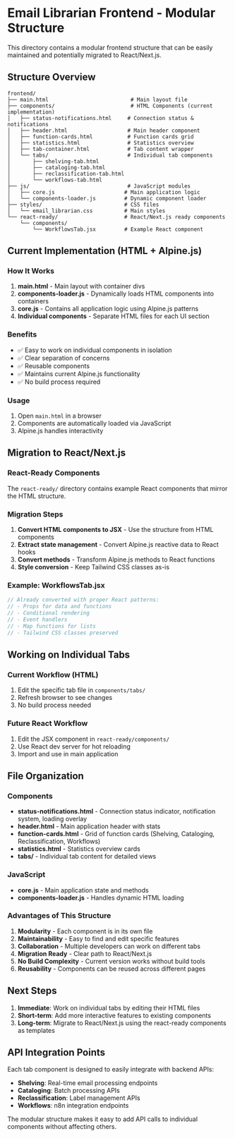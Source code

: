 # Email Librarian Frontend - Modular Structure

This directory contains a modular frontend structure that can be easily maintained and potentially migrated to React/Next.js.

## Structure Overview

```
frontend/
├── main.html                          # Main layout file
├── components/                        # HTML Components (current implementation)
│   ├── status-notifications.html     # Connection status & notifications
│   ├── header.html                   # Main header component
│   ├── function-cards.html           # Function cards grid
│   ├── statistics.html               # Statistics overview
│   ├── tab-container.html            # Tab content wrapper
│   └── tabs/                         # Individual tab components
│       ├── shelving-tab.html
│       ├── cataloging-tab.html
│       ├── reclassification-tab.html
│       └── workflows-tab.html
├── js/                               # JavaScript modules
│   ├── core.js                      # Main application logic
│   └── components-loader.js         # Dynamic component loader
├── styles/                          # CSS files
│   └── email_librarian.css          # Main styles
└── react-ready/                     # React/Next.js ready components
    └── components/
        └── WorkflowsTab.jsx         # Example React component

```

## Current Implementation (HTML + Alpine.js)

### How It Works

1. **main.html** - Main layout with container divs
2. **components-loader.js** - Dynamically loads HTML components into containers
3. **core.js** - Contains all application logic using Alpine.js patterns
4. **Individual components** - Separate HTML files for each UI section

### Benefits

- ✅ Easy to work on individual components in isolation
- ✅ Clear separation of concerns
- ✅ Reusable components
- ✅ Maintains current Alpine.js functionality
- ✅ No build process required

### Usage

1. Open `main.html` in a browser
2. Components are automatically loaded via JavaScript
3. Alpine.js handles interactivity

## Migration to React/Next.js

### React-Ready Components

The `react-ready/` directory contains example React components that mirror the HTML structure.

### Migration Steps

1. **Convert HTML components to JSX** - Use the structure from HTML components
2. **Extract state management** - Convert Alpine.js reactive data to React hooks
3. **Convert methods** - Transform Alpine.js methods to React functions
4. **Style conversion** - Keep Tailwind CSS classes as-is

### Example: WorkflowsTab.jsx

```jsx
// Already converted with proper React patterns:
// - Props for data and functions
// - Conditional rendering
// - Event handlers
// - Map functions for lists
// - Tailwind CSS classes preserved
```

## Working on Individual Tabs

### Current Workflow (HTML)

1. Edit the specific tab file in `components/tabs/`
2. Refresh browser to see changes
3. No build process needed

### Future React Workflow

1. Edit the JSX component in `react-ready/components/`
2. Use React dev server for hot reloading
3. Import and use in main application

## File Organization

### Components

- **status-notifications.html** - Connection status indicator, notification system, loading overlay
- **header.html** - Main application header with stats
- **function-cards.html** - Grid of function cards (Shelving, Cataloging, Reclassification, Workflows)
- **statistics.html** - Statistics overview cards
- **tabs/** - Individual tab content for detailed views

### JavaScript

- **core.js** - Main application state and methods
- **components-loader.js** - Handles dynamic HTML loading

### Advantages of This Structure

1. **Modularity** - Each component is in its own file
2. **Maintainability** - Easy to find and edit specific features
3. **Collaboration** - Multiple developers can work on different tabs
4. **Migration Ready** - Clear path to React/Next.js
5. **No Build Complexity** - Current version works without build tools
6. **Reusability** - Components can be reused across different pages

## Next Steps

1. **Immediate**: Work on individual tabs by editing their HTML files
2. **Short-term**: Add more interactive features to existing components
3. **Long-term**: Migrate to React/Next.js using the react-ready components as templates

## API Integration Points

Each tab component is designed to easily integrate with backend APIs:

- **Shelving**: Real-time email processing endpoints
- **Cataloging**: Batch processing APIs
- **Reclassification**: Label management APIs
- **Workflows**: n8n integration endpoints

The modular structure makes it easy to add API calls to individual components without affecting others.
